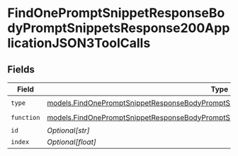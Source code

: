 # FindOnePromptSnippetResponseBodyPromptSnippetsResponse200ApplicationJSON3ToolCalls


## Fields

| Field                                                                                                                                                                                      | Type                                                                                                                                                                                       | Required                                                                                                                                                                                   | Description                                                                                                                                                                                |
| ------------------------------------------------------------------------------------------------------------------------------------------------------------------------------------------ | ------------------------------------------------------------------------------------------------------------------------------------------------------------------------------------------ | ------------------------------------------------------------------------------------------------------------------------------------------------------------------------------------------ | ------------------------------------------------------------------------------------------------------------------------------------------------------------------------------------------ |
| `type`                                                                                                                                                                                     | [models.FindOnePromptSnippetResponseBodyPromptSnippetsResponse200ApplicationJSON3Type](../models/findonepromptsnippetresponsebodypromptsnippetsresponse200applicationjson3type.md)         | :heavy_check_mark:                                                                                                                                                                         | N/A                                                                                                                                                                                        |
| `function`                                                                                                                                                                                 | [models.FindOnePromptSnippetResponseBodyPromptSnippetsResponse200ApplicationJSON3Function](../models/findonepromptsnippetresponsebodypromptsnippetsresponse200applicationjson3function.md) | :heavy_check_mark:                                                                                                                                                                         | N/A                                                                                                                                                                                        |
| `id`                                                                                                                                                                                       | *Optional[str]*                                                                                                                                                                            | :heavy_minus_sign:                                                                                                                                                                         | N/A                                                                                                                                                                                        |
| `index`                                                                                                                                                                                    | *Optional[float]*                                                                                                                                                                          | :heavy_minus_sign:                                                                                                                                                                         | N/A                                                                                                                                                                                        |